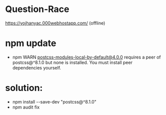 # Question-Race
https://yojhanyac.000webhostapp.com/ (offline)

#  npm update
* npm WARN postcss-modules-local-by-default@4.0.0 requires a peer of postcss@^8.1.0 but none is installed. You must install peer dependencies yourself.

#  solution:
* npm install --save-dev "postcss@^8.1.0"
* npm audit fix

